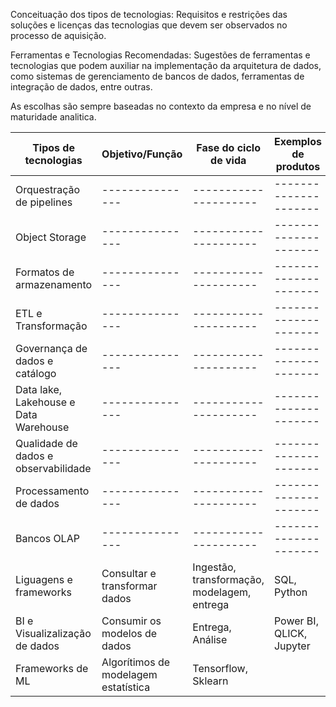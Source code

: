 Conceituação dos tipos de tecnologias: Requisitos e restrições das soluções e licenças das tecnologias que devem ser observados no processo de aquisição.

Ferramentas e Tecnologias Recomendadas: Sugestões de ferramentas e tecnologias que podem auxiliar na implementação da arquitetura de dados, como sistemas de gerenciamento de bancos de dados, ferramentas de integração de dados, entre outras.

As escolhas são sempre baseadas no contexto da empresa e no nível de maturidade analitica.


Tipos de tecnologias | Objetivo/Função | Fase do ciclo de vida | Exemplos de produtos
---------------------| --------------- | --------------------- | ---------------------
Orquestração de pipelines | --------------- | --------------------- | ---------------------
Object Storage | --------------- | --------------------- | ---------------------
Formatos de armazenamento | --------------- | --------------------- | ---------------------
ETL e Transformação | --------------- | --------------------- | ---------------------
Governança de dados e catálogo | --------------- | --------------------- | ---------------------
Data lake, Lakehouse e Data Warehouse | --------------- | --------------------- | ---------------------
Qualidade de dados e observabilidade |--------------- | --------------------- | ---------------------
Processamento de dados | --------------- | --------------------- | ---------------------
Bancos OLAP |  --------------- | --------------------- | ---------------------
Liguagens e frameworks | Consultar e transformar dados | Ingestão, transformação, modelagem, entrega | SQL, Python
BI e Visualizalização de dados | Consumir os modelos de dados  | Entrega, Análise  | Power BI, QLICK, Jupyter
Frameworks de ML | Algorítimos de modelagem estatística | Tensorflow, Sklearn
